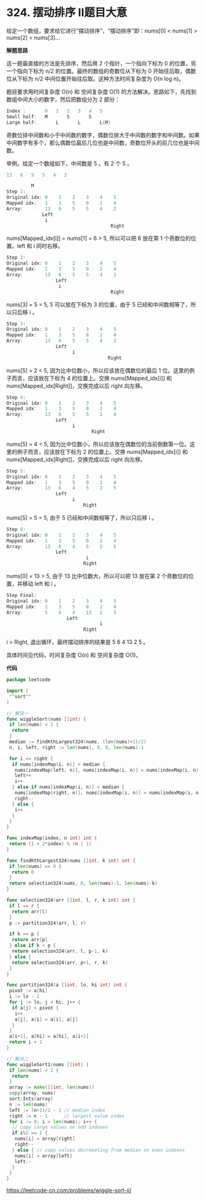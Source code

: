 # 324. 摆动排序 II**题目大意**  

给定一个数组，要求给它进行“摆动排序”，“摆动排序”即：nums[0] < nums[1] > nums[2] < nums[3]…

**解题思路**  

这一题最直接的方法是先排序，然后用 2 个指针，一个指向下标为 0 的位置，另一个指向下标为 n/2 的位置。最终的数组的奇数位从下标为 0 开始往后取，偶数位从下标为 n/2 中间位置开始往后取。这种方法时间复杂度为 O(n log n)。

题目要求用时间复杂度 O(n) 和 空间复杂度 O(1) 的方法解决。思路如下，先找到数组中间大小的数字，然后把数组分为 2 部分：

```c
Index :       0   1   2   3   4   5
Small half:   M       S       S    
Large half:       L       L       L(M)
```

奇数位排中间数和小于中间数的数字，偶数位排大于中间数的数字和中间数。如果中间数字有多个，那么偶数位最后几位也是中间数，奇数位开头的前几位也是中间数。

举例，给定一个数组如下，中间数是 5 。有 2 个 5 。

```c
13   6   5   5   4   2

         M
Step 1: 
Original idx: 0    1    2    3    4    5  
Mapped idx:   1    3    5    0    2    4 
Array:        13   6    5    5    4    2 
             Left
              i
                                      Right
```

nums[Mapped_idx[i]] = nums[1] = 6 > 5, 所以可以把 6 放在第 1 个奇数位的位置。left 和 i 同时右移。

```c
Step 2: 
Original idx: 0    1    2    3    4    5  
Mapped idx:   1    3    5    0    2    4 
Array:        13   6    5    5    4    2 
                  Left
                   i
                                      Right
```

nums[3] = 5 = 5, 5 可以放在下标为 3 的位置，由于 5 已经和中间数相等了，所以只后移 i 。

```c
Step 3: 
Original idx: 0    1    2    3    4    5  
Mapped idx:   1    3    5    0    2    4 
Array:        13   6    5    5    4    2 
                  Left
                        i
                                     Right
```

nums[5] = 2 < 5, 因为比中位数小，所以应该放在偶数位的最后 1 位。这里的例子而言，应该放在下标为 4 的位置上。交换 nums[Mapped_idx[i]] 和 nums[Mapped_idx[Right]]，交换完成以后 right 向左移。

```c
Step 4: 
Original idx: 0    1    2    3    4    5  
Mapped idx:   1    3    5    0    2    4 
Array:        13   6    5    5    2    4 
                  Left
                        i
                               Right
```

nums[5] = 4 < 5, 因为比中位数小，所以应该放在偶数位的当前倒数第一位。这里的例子而言，应该放在下标为 2 的位置上。交换 nums[Mapped_idx[i]] 和 nums[Mapped_idx[Right]]，交换完成以后 right 向左移。

```c
Step 5: 
Original idx: 0    1    2    3    4    5  
Mapped idx:   1    3    5    0    2    4 
Array:        13   6    4    5    2    5 
                  Left
                        i
                            Right
```

nums[5] = 5 = 5, 由于 5 已经和中间数相等了，所以只后移 i 。

```c
Step 6: 
Original idx: 0    1    2    3    4    5  
Mapped idx:   1    3    5    0    2    4 
Array:        13   6    4    5    2    5 
                  Left
                             i
                            Right
```

nums[0] = 13 > 5, 由于 13 比中位数大，所以可以把 13 放在第 2 个奇数位的位置，并移动 left 和 i 。

```c
Step Final: 
Original idx: 0    1    2    3    4    5  
Mapped idx:   1    3    5    0    2    4 
Array:        5    6    4    13   2    5 
                      Left
                                  i
                            Right
```

i > Right, 退出循环，最终摆动排序的结果是 5 6 4 13 2 5 。

具体时间见代码，时间复杂度 O(n) 和 空间复杂度 O(1)。

**代码**  

```go
package leetcode

import (
 ""sort""
)

// 解法一
func wiggleSort(nums []int) {
 if len(nums) < 2 {
  return
 }
 median := findKthLargest324(nums, (len(nums)+1)/2)
 n, i, left, right := len(nums), 0, 0, len(nums)-1

 for i <= right {
  if nums[indexMap(i, n)] > median {
   nums[indexMap(left, n)], nums[indexMap(i, n)] = nums[indexMap(i, n)], nums[indexMap(left, n)]
   left++
   i++
  } else if nums[indexMap(i, n)] < median {
   nums[indexMap(right, n)], nums[indexMap(i, n)] = nums[indexMap(i, n)], nums[indexMap(right, n)]
   right--
  } else {
   i++
  }
 }
}

func indexMap(index, n int) int {
 return (1 + 2*index) % (n | 1)
}

func findKthLargest324(nums []int, k int) int {
 if len(nums) == 0 {
  return 0
 }
 return selection324(nums, 0, len(nums)-1, len(nums)-k)
}

func selection324(arr []int, l, r, k int) int {
 if l == r {
  return arr[l]
 }
 p := partition324(arr, l, r)

 if k == p {
  return arr[p]
 } else if k < p {
  return selection324(arr, l, p-1, k)
 } else {
  return selection324(arr, p+1, r, k)
 }
}

func partition324(a []int, lo, hi int) int {
 pivot := a[hi]
 i := lo - 1
 for j := lo; j < hi; j++ {
  if a[j] < pivot {
   i++
   a[j], a[i] = a[i], a[j]
  }
 }
 a[i+1], a[hi] = a[hi], a[i+1]
 return i + 1
}

// 解法二
func wiggleSort1(nums []int) {
 if len(nums) < 2 {
  return
 }
 array := make([]int, len(nums))
 copy(array, nums)
 sort.Ints(array)
 n := len(nums)
 left := (n+1)/2 - 1 // median index
 right := n - 1      // largest value index
 for i := 0; i < len(nums); i++ {
  // copy large values on odd indexes
  if i%2 == 1 {
   nums[i] = array[right]
   right--
  } else { // copy values decremeting from median on even indexes
   nums[i] = array[left]
   left--
  }
 }
}
```

https://leetcode-cn.com/problems/wiggle-sort-ii/